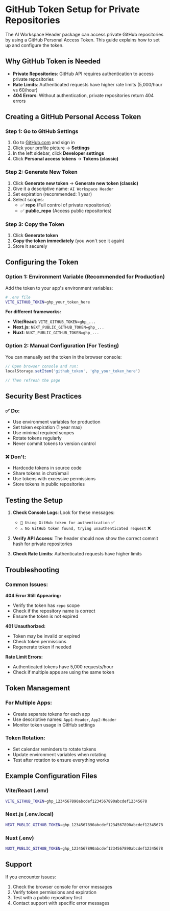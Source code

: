 # GitHub Token Setup for Private Repositories

The AI Workspace Header package can access private GitHub repositories by using a GitHub Personal Access Token. This guide explains how to set up and configure the token.

## Why GitHub Token is Needed

- **Private Repositories**: GitHub API requires authentication to access private repositories
- **Rate Limits**: Authenticated requests have higher rate limits (5,000/hour vs 60/hour)
- **404 Errors**: Without authentication, private repositories return 404 errors

## Creating a GitHub Personal Access Token

### Step 1: Go to GitHub Settings
1. Go to [GitHub.com](https://github.com) and sign in
2. Click your profile picture → **Settings**
3. In the left sidebar, click **Developer settings**
4. Click **Personal access tokens** → **Tokens (classic)**

### Step 2: Generate New Token
1. Click **Generate new token** → **Generate new token (classic)**
2. Give it a descriptive name: `AI Workspace Header`
3. Set expiration (recommended: 1 year)
4. Select scopes:
   - ✅ **repo** (Full control of private repositories)
   - ✅ **public_repo** (Access public repositories)

### Step 3: Copy the Token
1. Click **Generate token**
2. **Copy the token immediately** (you won't see it again)
3. Store it securely

## Configuring the Token

### Option 1: Environment Variable (Recommended for Production)

Add the token to your app's environment variables:

```bash
# .env file
VITE_GITHUB_TOKEN=ghp_your_token_here
```

**For different frameworks:**
- **Vite/React**: `VITE_GITHUB_TOKEN=ghp_...`
- **Next.js**: `NEXT_PUBLIC_GITHUB_TOKEN=ghp_...`
- **Nuxt**: `NUXT_PUBLIC_GITHUB_TOKEN=ghp_...`

### Option 2: Manual Configuration (For Testing)

You can manually set the token in the browser console:

```javascript
// Open browser console and run:
localStorage.setItem('github_token', 'ghp_your_token_here')

// Then refresh the page
```

## Security Best Practices

### ✅ Do:
- Use environment variables for production
- Set token expiration (1 year max)
- Use minimal required scopes
- Rotate tokens regularly
- Never commit tokens to version control

### ❌ Don't:
- Hardcode tokens in source code
- Share tokens in chat/email
- Use tokens with excessive permissions
- Store tokens in public repositories

## Testing the Setup

1. **Check Console Logs**: Look for these messages:
   - `🔑 Using GitHub token for authentication` ✅
   - `⚠️ No GitHub token found, trying unauthenticated request` ❌

2. **Verify API Access**: The header should now show the correct commit hash for private repositories

3. **Check Rate Limits**: Authenticated requests have higher limits

## Troubleshooting

### Common Issues:

**404 Error Still Appearing:**
- Verify the token has `repo` scope
- Check if the repository name is correct
- Ensure the token is not expired

**401 Unauthorized:**
- Token may be invalid or expired
- Check token permissions
- Regenerate token if needed

**Rate Limit Errors:**
- Authenticated tokens have 5,000 requests/hour
- Check if multiple apps are using the same token

## Token Management

### For Multiple Apps:
- Create separate tokens for each app
- Use descriptive names: `App1-Header`, `App2-Header`
- Monitor token usage in GitHub settings

### Token Rotation:
- Set calendar reminders to rotate tokens
- Update environment variables when rotating
- Test after rotation to ensure everything works

## Example Configuration Files

### Vite/React (.env)
```bash
VITE_GITHUB_TOKEN=ghp_1234567890abcdef1234567890abcdef12345678
```

### Next.js (.env.local)
```bash
NEXT_PUBLIC_GITHUB_TOKEN=ghp_1234567890abcdef1234567890abcdef12345678
```

### Nuxt (.env)
```bash
NUXT_PUBLIC_GITHUB_TOKEN=ghp_1234567890abcdef1234567890abcdef12345678
```

## Support

If you encounter issues:
1. Check the browser console for error messages
2. Verify token permissions and expiration
3. Test with a public repository first
4. Contact support with specific error messages
